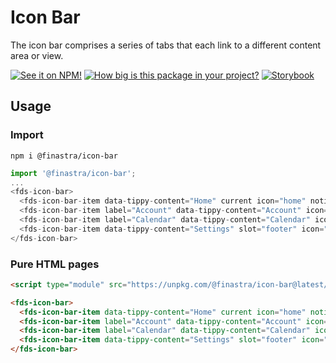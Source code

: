 # Icon Bar
The icon bar comprises a series of tabs that each link to a different content area or view.

[![See it on NPM!](https://img.shields.io/npm/v/@finastra/icon-bar?style=for-the-badge)](https://www.npmjs.com/package/@finastra/icon-bar)
[![How big is this package in your project?](https://img.shields.io/bundlephobia/minzip/@finastra/icon-bar?style=for-the-badge)](https://bundlephobia.com/result?p=@finastra/icon-bar')
[![Storybook](https://shields.io/badge/-Play%20with%20this%20web%20component-2a0481?logo=storybook&style=for-the-badge)](https://finastra.github.io/finastra-design-system/?path=/story/components-icon-bar--default)

## Usage

### Import

```
npm i @finastra/icon-bar
```

```ts
import '@finastra/icon-bar';
...
<fds-icon-bar>
  <fds-icon-bar-item data-tippy-content="Home" current icon="home" notification="2"></fds-icon-bar-item>
  <fds-icon-bar-item label="Account" data-tippy-content="Account" icon="credit_card"></fds-icon-bar-item>
  <fds-icon-bar-item label="Calendar" data-tippy-content="Calendar" icon="event" notification="1"></fds-icon-bar-item>
  <fds-icon-bar-item data-tippy-content="Settings" slot="footer" icon="settings"></fds-icon-bar-item>
</fds-icon-bar>
```

### Pure HTML pages

```html
<script type="module" src="https://unpkg.com/@finastra/icon-bar@latest/dist/src/icon-bar.js?module"></script>

<fds-icon-bar>
  <fds-icon-bar-item data-tippy-content="Home" current icon="home" notification="2"></fds-icon-bar-item>
  <fds-icon-bar-item label="Account" data-tippy-content="Account" icon="credit_card"></fds-icon-bar-item>
  <fds-icon-bar-item label="Calendar" data-tippy-content="Calendar" icon="event" notification="1"></fds-icon-bar-item>
  <fds-icon-bar-item data-tippy-content="Settings" slot="footer" icon="settings"></fds-icon-bar-item>
</fds-icon-bar>
```

